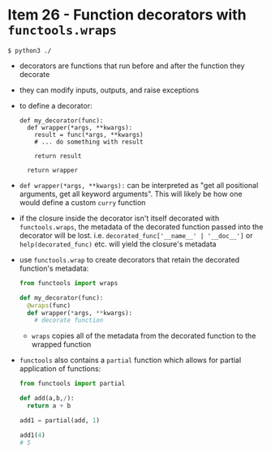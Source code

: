 # Item 26 - Function decorators with `functools.wraps`

```shell
$ python3 ./
```

- decorators are functions that run before and after the function they decorate
- they can modify inputs, outputs, and raise exceptions
- to define a decorator:

  ```pythonn
  def my_decorator(func):
    def wrapper(*args, **kwargs):
      result = func(*args, **kwargs)
      # ... do something with result

      return result

    return wrapper
  ```
- `def wrapper(*args, **kwargs):` can be interpreted as "get all positional
  arguments, get all keyword arguments". This will likely be how one would
  define a custom `curry` function
- if the closure inside the decorator isn't itself decorated with
  `functools.wraps`, the metadata  of the decorated function passed into the
  decorator will be lost. i.e. `decorated_func['__name__' | '__doc__']` or
  `help(decorated_func)` etc. will yield the closure's metadata
- use `functools.wrap` to create decorators that retain the decorated function's
  metadata:

  ```python
  from functools import wraps

  def my_decorator(func):
    @wraps(func)
    def wrapper(*args, **kwargs):
      # decorate function
  ```
  - `wraps` copies all of the metadata from the decorated function to the
    wrapped function
- `functools` also contains a `partial` function which allows for partial
  application of functions:

  ```python
  from functools import partial

  def add(a,b,/):
    return a + b

  add1 = partial(add, 1)

  add1(4)
  # 5
  ```

